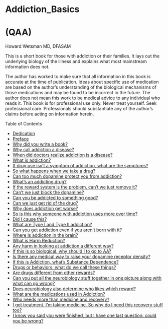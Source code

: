 <p align="center"><h1>Addiction_Basics</h1>
<h1>(QAA)</h1>
Howard Wetsman MD, DFASAM</p>



This is a short book for those with addiction or their families. It lays out the underlying biology
of the illness and explains what most mainstream information does not.

The author has worked to make sure that all information in this book is accurate at the time of publication. Ideas about specific use of medication are based on the author’s understanding of the biological mechanisms of those medications and may be found to be incorrect in the future. The author does not mean this work to be medical advice to any individual who reads it. This book is for professional use only. Never treat yourself. Seek professional care. Professionals should substantiate any of the author’s claims before acting on information herein.

Table of Contents
- [Dedication](./Dedication.md)
- [Preface](./Preface.md)
- [Why did you write a book?](./Why_write_book.md)
- [Why call addiction a disease?](./Why_illness.md)
- [When did doctors realize addiction is a disease?](./When_doctors_realized.md)
- [What is addiction?](./What_is_addiction.md)
- [If drug use isn’t a symptom of addiction, what are the symptoms?](./If_drug_use_isnt.md)
- [So what happens when we take a drug?](./What_happens.md)
- [Can too much dopamine protect you from addiction?](./Can_too_much.md)
- [What’s an addicting drug?](./What_is_an_addicting.md)
- [If the reward system is the problem, can’t we just remove it?](./If_the_reward_system.md)
- [Can’t we just block the dopamine?](./Cant_we_just.md)
- [Can you be addicted to something good?](./Can_you_be_addicted.md)
- [Can we just get rid of the drug?](./Can_we_get_rid_of.md)
- [Why does addiction get worse?](./Why_does_addiction_get.md)
- [So is this why someone with addiction uses more over time?](./So_is_this_why.md)
- [Did I cause this?](./Did_I_cause.md)
- [What are Type I and Type II addiction?](./TypeI_and_typeII.md)
- [Can you get addiction even if you aren’t born with it?](./Can_you_get.md)
- [Where is addiction in the brain?](./Where_is_addiction.md)
- [What is Harm Reduction?](./What_is_harm.md)
- [Any harm in looking at addiction a different way?]()
- [If this is so biological, why should I to go to AA?]()
- [Is there any medical way to raise your dopamine receptor density?]()
- [If this is Addiction, what’s Substance Dependence?]()
- [Drugs or behaviors: what do we call these things?]()
- [Are drugs different from other rewards?]()
- [Can you put all the neurobiology stuff together in one picture along with what can go wrong?]()
- [Does neurobiology also determine who likes which reward?]()
- [What are the medications used in Addiction?]()
- [Who needs more than medicine and recovery?]()
- [I got treatment, I’m taking medicine. So why do I need this recovery stuff too?]()
- [I know you said you were finished, but I have one last question: could you be wrong?]()
